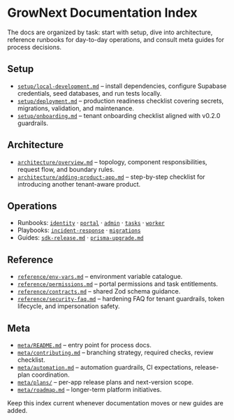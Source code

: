 # GrowNext Documentation Index

The docs are organized by task: start with setup, dive into architecture, reference
runbooks for day-to-day operations, and consult meta guides for process decisions.

## Setup

- [`setup/local-development.md`](setup/local-development.md) – install dependencies, configure Supabase credentials, seed databases, and run tests locally.
- [`setup/deployment.md`](setup/deployment.md) – production readiness checklist covering secrets, migrations, validation, and maintenance.
- [`setup/onboarding.md`](setup/onboarding.md) – tenant onboarding checklist aligned with v0.2.0 guardrails.

## Architecture

- [`architecture/overview.md`](architecture/overview.md) – topology, component responsibilities, request flow, and boundary rules.
- [`architecture/adding-product-app.md`](architecture/adding-product-app.md) – step-by-step checklist for introducing another tenant-aware product.

## Operations

- Runbooks: [`identity`](operations/runbooks/identity.md) · [`portal`](operations/runbooks/portal.md) · [`admin`](operations/runbooks/admin.md) · [`tasks`](operations/runbooks/tasks.md) · [`worker`](operations/runbooks/worker.md)
- Playbooks: [`incident-response`](operations/playbooks/incident-response.md) · [`migrations`](operations/playbooks/migrations.md)
- Guides: [`sdk-release.md`](operations/sdk-release.md) · [`prisma-upgrade.md`](operations/prisma-upgrade.md)

## Reference

- [`reference/env-vars.md`](reference/env-vars.md) – environment variable catalogue.
- [`reference/permissions.md`](reference/permissions.md) – portal permissions and task entitlements.
- [`reference/contracts.md`](reference/contracts.md) – shared Zod schema guidance.
- [`reference/security-faq.md`](reference/security-faq.md) – hardening FAQ for tenant guardrails, token lifecycle, and impersonation safety.

## Meta

- [`meta/README.md`](meta/README.md) – entry point for process docs.
- [`meta/contributing.md`](meta/contributing.md) – branching strategy, required checks, review checklist.
- [`meta/automation.md`](meta/automation.md) – automation guardrails, CI expectations, release-plan coordination.
- [`meta/plans/`](meta/plans/README.md) – per-app release plans and next-version scope.
- [`meta/roadmap.md`](meta/roadmap.md) – longer-term platform initiatives.

Keep this index current whenever documentation moves or new guides are added.
